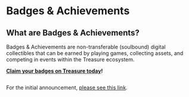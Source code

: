 # Badges & Achievements

## What are Badges & Achievements?

Badges & Achievements are non-transferable (soulbound) digital collectibles that can be earned by playing games, collecting assets, and competing in events within the Treasure ecosystem.

[**Claim your badges on Treasure today**](https://app.treasure.lol)**!**

<figure><img src="../../../.gitbook/assets/image (1).png" alt=""><figcaption></figcaption></figure>

For the initial announcement, [please see this link](https://twitter.com/Treasure\_DAO/status/1661097867724070912).
